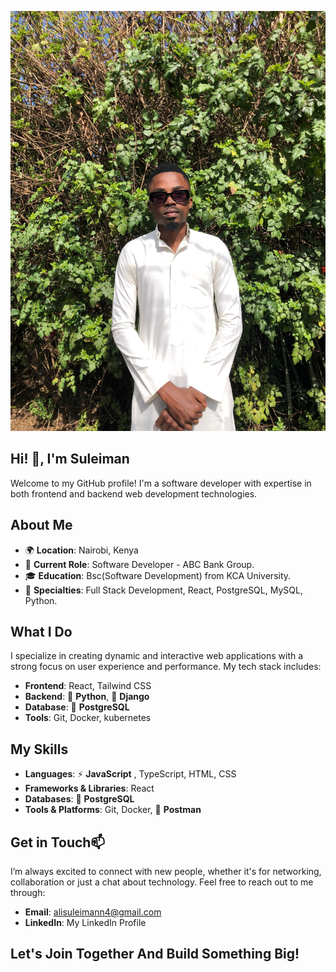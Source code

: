 ![](IMG-20240410-WA0035.jpg)

Hi! 👋, I'm Suleiman
-
Welcome to my GitHub profile! I'm a software developer with expertise in both frontend and backend web development technologies.

About Me
-
* 🌍 **Location**: Nairobi, Kenya
* 💼 **Current Role**: Software Developer - ABC Bank Group.
* 🎓 **Education**: Bsc(Software Development) from KCA University.
* 🌟 **Specialties**: Full Stack Development, React, PostgreSQL, MySQL, Python.

What I Do
-
I specialize in creating dynamic and interactive web applications with a strong focus on user experience and performance. My tech stack includes:

* **Frontend**: React, Tailwind CSS
* **Backend**: 🐍 **Python**,  🌿 **Django**
* **Database**: 🐘 **PostgreSQL**
* **Tools**: Git, Docker, kubernetes

My Skills
-
* **Languages**:  ⚡ **JavaScript** , TypeScript, HTML, CSS
* **Frameworks & Libraries**: React
* **Databases**: 🐘 **PostgreSQL**
* **Tools & Platforms**: Git, Docker, 📮 **Postman**

Get in Touch📫
-
I’m always excited to connect with new people, whether it's for networking, collaboration or just a chat about technology. Feel free to reach out to me through:

* **Email**: alisuleimann4@gmail.com
* **LinkedIn**: My LinkedIn Profile

Let's Join Together And Build Something Big!
-

